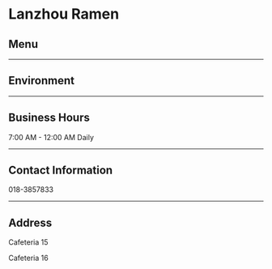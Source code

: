 # Lanzhou Ramen

## Menu

---

## Environment

---

## Business Hours

7:00 AM - 12:00 AM Daily

---

## Contact Information

018-3857833

---

## Address

Cafeteria 15

Cafeteria 16
